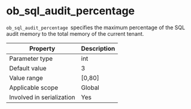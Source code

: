 ob_sql_audit_percentage
============================================
<!-- # docslug#/oceanbase-database/oceanbase-database/V4.0.0/ob_sql_audit_percentage-1-2-3 -->
`ob_sql_audit_percentage `specifies the maximum percentage of the SQL audit memory to the total memory of the current tenant.


| **Property** | **Description** |
|---------|-----------|
| Parameter type | int |
| Default value | 3 |
| Value range | [0,80] |
| Applicable scope | Global |
| Involved in serialization | Yes |


